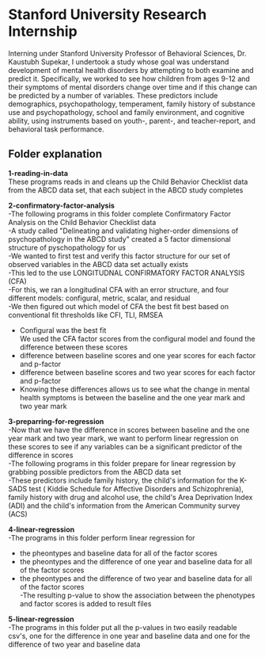 # Stanford University Research Internship

Interning under Stanford University Professor of Behavioral Sciences, Dr. Kaustubh Supekar, I undertook a study  whose goal was understand development of mental health disorders by attempting to both examine and predict it. Specifically, we worked to see how children from ages 9-12 and their symptoms of mental disorders change over time and if this change can be predicted by a number of variables. These predictors include demographics, psychopathology, temperament, family history of substance use and psychopathology, school and family environment, and cognitive ability, using instruments based on youth-, parent-, and teacher-report, and behavioral task performance. 

## Folder explanation
**1-reading-in-data**  
These programs reads in and cleans up the Child Behavior Checklist data from the ABCD data set, that each subject in the ABCD study completes  

**2-confirmatory-factor-analysis**  
-The following programs in this folder complete Confirmatory Factor Analysis on the Child Behavior Checklist data  
-A study called "Delineating and validating higher-order dimensions of psychopathology in the ABCD study" created a 5 factor dimensional structure of pyschopathology for us  
-We wanted to first test and verify this factor structure for our set of observed variables in the ABCD data set actually exists  
-This led to the use LONGITUDNAL CONFIRMATORY FACTOR ANALYSIS (CFA)  
-For this, we ran a longitudinal CFA with an error structure, and four different models: configural, metric, scalar, and residual  
-We then figured out which model of CFA the best fit best based on conventional fit thresholds like CFI, TLI, RMSEA  
 - Configural was the best fit  
We used the CFA factor scores from the configural model and found the difference between these scores
 - difference between baseline scores and one year scores for each factor and p-factor
 - difference between baseline scores and two year scores for each factor and p-factor
 - Knowing these differences allows us to see what the change in mental health symptoms is between the baseline and the one year mark and two year mark  


**3-preparring-for-regression**  
-Now that we have the difference in scores between baseline and the one year mark and two year mark, we want to perform linear regression on these scores to see if any variables can be a significant predictor of the difference in scores  
-The following programs in this folder prepare for linear regression by grabbing possible predictors from the ABCD data set  
-These predictors include family history, the child's information for the K-SADS test (
Kiddie Schedule for Affective Disorders and Schizophrenia), family history with drug and alcohol use, the child's Area Deprivation Index (ADI) and the child's information from the American Community survey (ACS)  

**4-linear-regression**  
-The programs in this folder perform linear regression for
 -  the pheontypes and baseline data for all of the factor scores
 -  the pheontypes and the difference of one year and baseline data for all of the factor scores
 - the pheontypes and the difference of two year and baseline data for all of the factor scores  
-The resulting p-value to show the association between the phenotypes and factor scores is added to result files  


**5-linear-regression**  
-The programs in this folder put all the p-values in two easily readable csv's, one for the difference in one year and baseline data and one for the difference of two year and baseline data  

